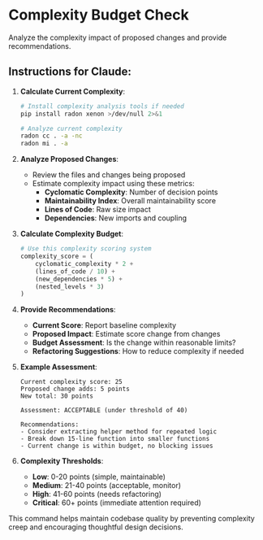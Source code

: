 # Complexity Budget Check

Analyze the complexity impact of proposed changes and provide recommendations.

## Instructions for Claude:

1. **Calculate Current Complexity**:
   ```bash
   # Install complexity analysis tools if needed
   pip install radon xenon >/dev/null 2>&1
   
   # Analyze current complexity
   radon cc . -a -nc
   radon mi . -a
   ```

2. **Analyze Proposed Changes**:
   - Review the files and changes being proposed
   - Estimate complexity impact using these metrics:
     - **Cyclomatic Complexity**: Number of decision points
     - **Maintainability Index**: Overall maintainability score  
     - **Lines of Code**: Raw size impact
     - **Dependencies**: New imports and coupling

3. **Calculate Complexity Budget**:
   ```python
   # Use this complexity scoring system
   complexity_score = (
       cyclomatic_complexity * 2 +
       (lines_of_code / 10) +
       (new_dependencies * 5) +
       (nested_levels * 3)
   )
   ```

4. **Provide Recommendations**:
   - **Current Score**: Report baseline complexity
   - **Proposed Impact**: Estimate score change from changes
   - **Budget Assessment**: Is the change within reasonable limits?
   - **Refactoring Suggestions**: How to reduce complexity if needed

5. **Example Assessment**:
   ```
   Current complexity score: 25
   Proposed change adds: 5 points
   New total: 30 points
   
   Assessment: ACCEPTABLE (under threshold of 40)
   
   Recommendations:
   - Consider extracting helper method for repeated logic
   - Break down 15-line function into smaller functions
   - Current change is within budget, no blocking issues
   ```

6. **Complexity Thresholds**:
   - **Low**: 0-20 points (simple, maintainable)
   - **Medium**: 21-40 points (acceptable, monitor)  
   - **High**: 41-60 points (needs refactoring)
   - **Critical**: 60+ points (immediate attention required)

This command helps maintain codebase quality by preventing complexity creep and encouraging thoughtful design decisions.